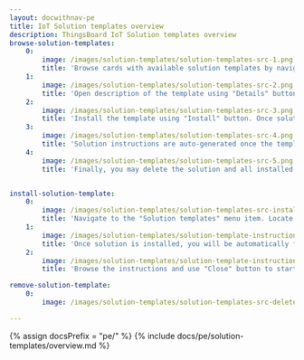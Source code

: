```yaml
---
layout: docwithnav-pe
title: IoT Solution templates overview
description: ThingsBoard IoT Solution templates overview
browse-solution-templates:
    0:
        image: /images/solution-templates/solution-templates-src-1.png
        title: 'Browse cards with available solution templates by navigating to "Solution templates" menu item.'
    1:
        image: /images/solution-templates/solution-templates-src-2.png
        title: 'Open description of the template using "Details" button.'
    2:
        image: /images/solution-templates/solution-templates-src-3.png
        title: 'Install the template using "Install" button. Once solution is installed, you will be automatically forwarded to the main dashboard of the corresponding template, and the instructions dialog will appear.'
    3:
        image: /images/solution-templates/solution-templates-src-4.png
        title: 'Solution instructions are auto-generated once the template is installed. You may open them using "Instructions" button.'
    4:
        image: /images/solution-templates/solution-templates-src-5.png
        title: 'Finally, you may delete the solution and all installed resources using "Delete" button.'


install-solution-template:
    0:
        image: /images/solution-templates/solution-templates-src-install.png
        title: 'Navigate to the "Solution templates" menu item. Locate the template and use "Install" button.'
    1:
        image: /images/solution-templates/solution-template-instructions-src-1.png
        title: 'Once solution is installed, you will be automatically forwarded to the main dashboard of the corresponding template, and the instructions dialog will appear.'
    2:
        image: /images/solution-templates/solution-template-instructions-src-2.png
        title: 'Browse the instructions and use "Close" button to start using the solution.'

remove-solution-template:
    0:
        image: /images/solution-templates/solution-templates-src-delete.png

---
```


{% assign docsPrefix = "pe/" %}
{% include docs/pe/solution-templates/overview.md %}